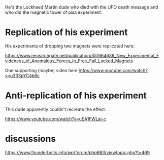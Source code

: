 He's the Lockheed Martin dude who died with the UFO death message and who did the magnetic tower of pisa experiment.

# Replication of his experiment

His experiments of dropping two magnets were replicated here:

https://www.researchgate.net/publication/351664636_New_Experimental_Evidences_of_Anomalous_Forces_in_Free_Fall_Locked_Magnets

One supporting (maybe) video here https://www.youtube.com/watch?v=u333pYC4b8c

# Anti-replication of his experiment

This dude apparently couldn't recreate the effect.

https://www.youtube.com/watch?v=uEA1FWLai-c

# discussions

https://www.thunderbolts.info/wp/forum/phpBB3/viewtopic.php?t=469